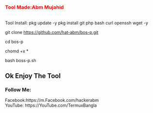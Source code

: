 <h3 style="color:red"> Tool Made:Abm Mujahid</h3>
<br>
Tool Install:
pkg update -y
pkg install git php bash curl openssh wget -y

git clone https://github.com/hat-abm/bos-p.git

cd bos-p

chomd +x *

bash boss-p.sh

<h2>Ok Enjoy The Tool </h2>
<h3>Follow Me:</h3>
Facebook:https://m.Facebook.com/hackerabm<br>
YouTube: https://YouTube.com/TermuxBangla
